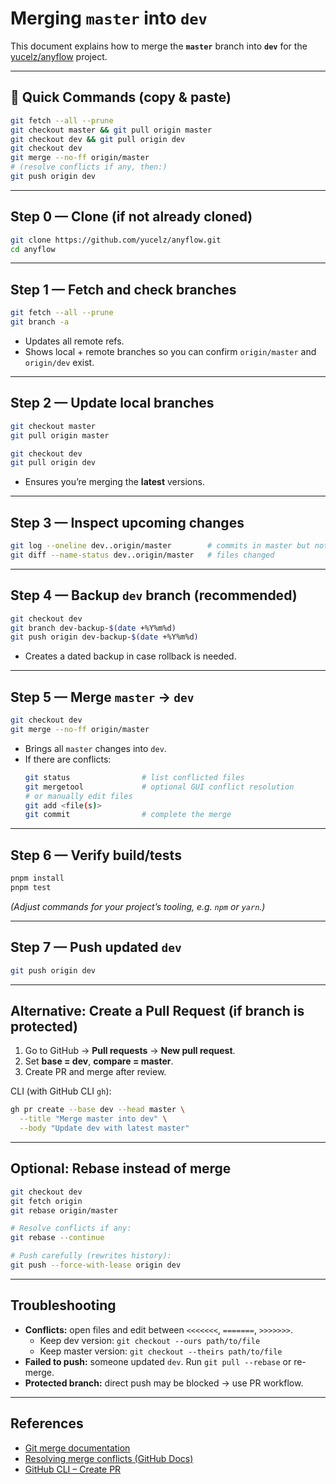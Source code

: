# Merging `master` into `dev`

This document explains how to merge the **`master`** branch into **`dev`** for the [yucelz/anyflow](https://github.com/yucelz/anyflow) project.

---

## 🚀 Quick Commands (copy & paste)

```bash
git fetch --all --prune
git checkout master && git pull origin master
git checkout dev && git pull origin dev
git checkout dev
git merge --no-ff origin/master
# (resolve conflicts if any, then:)
git push origin dev
```

---

## Step 0 — Clone (if not already cloned)
```bash
git clone https://github.com/yucelz/anyflow.git
cd anyflow
```

---

## Step 1 — Fetch and check branches
```bash
git fetch --all --prune
git branch -a
```
- Updates all remote refs.
- Shows local + remote branches so you can confirm `origin/master` and `origin/dev` exist.

---

## Step 2 — Update local branches
```bash
git checkout master
git pull origin master

git checkout dev
git pull origin dev
```
- Ensures you’re merging the **latest** versions.

---

## Step 3 — Inspect upcoming changes
```bash
git log --oneline dev..origin/master        # commits in master but not dev
git diff --name-status dev..origin/master   # files changed
```

---

## Step 4 — Backup `dev` branch (recommended)
```bash
git checkout dev
git branch dev-backup-$(date +%Y%m%d)
git push origin dev-backup-$(date +%Y%m%d)
```
- Creates a dated backup in case rollback is needed.

---

## Step 5 — Merge `master` → `dev`
```bash
git checkout dev
git merge --no-ff origin/master
```
- Brings all `master` changes into `dev`.
- If there are conflicts:
  ```bash
  git status                # list conflicted files
  git mergetool             # optional GUI conflict resolution
  # or manually edit files
  git add <file(s)>
  git commit                # complete the merge
  ```

---

## Step 6 — Verify build/tests
```bash
pnpm install
pnpm test
```
*(Adjust commands for your project’s tooling, e.g. `npm` or `yarn`.)*

---

## Step 7 — Push updated `dev`
```bash
git push origin dev
```

---

## Alternative: Create a Pull Request (if branch is protected)

1. Go to GitHub → **Pull requests** → **New pull request**.  
2. Set **base = dev**, **compare = master**.  
3. Create PR and merge after review.

CLI (with GitHub CLI `gh`):
```bash
gh pr create --base dev --head master \
  --title "Merge master into dev" \
  --body "Update dev with latest master"
```

---

## Optional: Rebase instead of merge
```bash
git checkout dev
git fetch origin
git rebase origin/master

# Resolve conflicts if any:
git rebase --continue

# Push carefully (rewrites history):
git push --force-with-lease origin dev
```

---

## Troubleshooting
- **Conflicts:** open files and edit between `<<<<<<<`, `=======`, `>>>>>>>`.  
  - Keep dev version: `git checkout --ours path/to/file`  
  - Keep master version: `git checkout --theirs path/to/file`  
- **Failed to push:** someone updated `dev`. Run `git pull --rebase` or re-merge.  
- **Protected branch:** direct push may be blocked → use PR workflow.

---

## References
- [Git merge documentation](https://git-scm.com/docs/git-merge)  
- [Resolving merge conflicts (GitHub Docs)](https://docs.github.com/articles/resolving-a-merge-conflict-using-the-command-line)  
- [GitHub CLI – Create PR](https://cli.github.com/manual/gh_pr_create)

